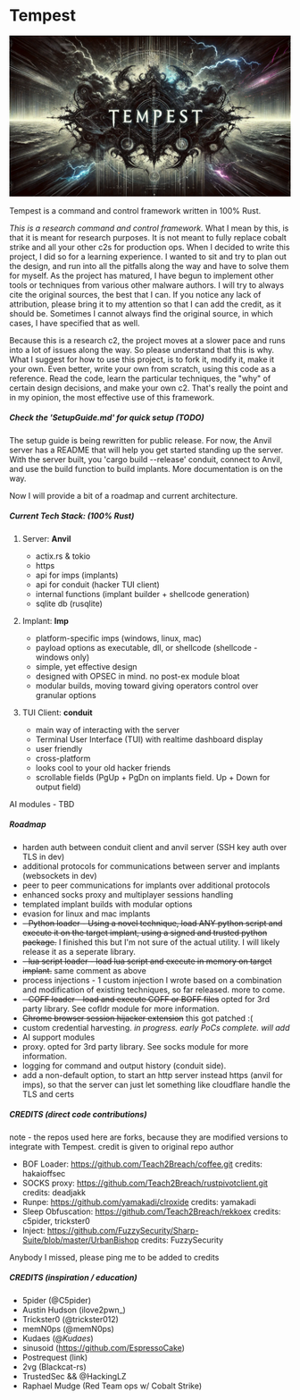 # Tempest

![](tempest_complete.gif)

Tempest is a command and control framework written in 100% Rust.

*This is a research command and control framework.* What I mean by this, is that it is meant for research purposes. It is not meant to fully replace cobalt strike and all your other c2s for production ops. When I decided to write this project, I did so for a learning experience. I wanted to sit and try to plan out the design, and run into all the pitfalls along the way and have to solve them for myself. As the project has matured, I have begun to implement other tools or techniques from various other malware authors. I will try to always cite the original sources, the best that I can. If you notice any lack of attribution, please bring it to my attention so that I can add the credit, as it should be. Sometimes I cannot always find the original source, in which cases, I have specified that as well.

Because this is a research c2, the project moves at a slower pace and runs into a lot of issues along the way. So please understand that this is why. What I suggest for how to use this project, is to fork it, modify it, make it your own. Even better, write your own from scratch, using this code as a reference. Read the code, learn the particular techniques, the "why" of certain design decisions, and make your own c2. That's really the point and in my opinion, the most effective use of this framework.

##### Check the 'SetupGuide.md' for quick setup (TODO)
The setup guide is being rewritten for public release.
For now, the Anvil server has a README that will help you get started standing up the server. With the server built, you 'cargo build --release' conduit, connect to Anvil, and use the build function to build implants. 
More documentation is on the way.

Now I will provide a bit of a roadmap and current architecture.

##### Current Tech Stack: (100% Rust)

1. Server: **Anvil**
   
   - actix.rs & tokio
   - https
   - api for imps (implants)
   - api for conduit (hacker TUI client)
   - internal functions (implant builder + shellcode generation)
   - sqlite db (rusqlite)

2. Implant: **Imp**
   
   - platform-specific imps (windows, linux, mac)
   - payload options as executable, dll, or shellcode (shellcode - windows only)
   - simple, yet effective design
   - designed with OPSEC in mind. no post-ex module bloat
   - modular builds, moving toward giving operators control over granular options

3. TUI Client: **conduit**
   
   - main way of interacting with the server
   - Terminal User Interface (TUI) with realtime dashboard display
   - user friendly
   - cross-platform
   - looks cool to your old hacker friends
   - scrollable fields (PgUp + PgDn on implants field. Up + Down for output field)

AI modules - TBD

##### Roadmap

- harden auth between conduit client and anvil server (SSH key auth over TLS in dev)
- additional protocols for communications between server and implants (websockets in dev)
- peer to peer communications for implants over additional protocols
- enhanced socks proxy and multiplayer sessions handling
- templated implant builds with modular options
- evasion for linux and mac implants
- ~~- Python loader - Using a novel technique, load ANY python script and execute it on the target implant, using a signed and trusted python package.~~ I finished this but I'm not sure of the actual utility. I will likely release it as a seperate library.
- ~~- lua script loader - load lua script and execute in memory on target implant.~~ same comment as above
- process injections - 1 custom injection I wrote based on a combination and modification of existing techniques, so far released. more to come.
- ~~- COFF loader - load and execute COFF or BOFF files~~ opted for 3rd party library. See cofldr module for more information.
- ~~Chrome browser session hijacker extension~~ this got patched :(
- custom credential harvesting. *in progress. early PoCs complete. will add*
- AI support modules
- proxy. opted for 3rd party library. See socks module for more information.
- logging for command and output history (conduit side). 
- add a non-default option, to start an http server instead https (anvil for imps), so that the server can just let something like cloudflare handle the TLS and certs

##### CREDITS (direct code contributions)
note - the repos used here are forks, because they are modified versions to integrate with Tempest. credit is given to original repo author
- BOF Loader: https://github.com/Teach2Breach/coffee.git credits: hakaioffsec
- SOCKS proxy: https://github.com/Teach2Breach/rustpivotclient.git credits: deadjakk
- Runpe: https://github.com/yamakadi/clroxide credits: yamakadi
- Sleep Obfuscation: https://github.com/Teach2Breach/rekkoex credits: c5pider, trickster0
- Inject: https://github.com/FuzzySecurity/Sharp-Suite/blob/master/UrbanBishop credits: FuzzySecurity

Anybody I missed, please ping me to be added to credits

##### CREDITS (inspiration / education)
- 5pider (@C5pider) 
- Austin Hudson (ilove2pwn_)
- Trickster0 (@trickster012)
- memN0ps (@memN0ps)
- Kudaes (@_Kudaes_)
- sinusoid (https://github.com/EspressoCake)
- Postrequest (link)
- 2vg (Blackcat-rs)
- TrustedSec && @HackingLZ
- Raphael Mudge (Red Team ops w/ Cobalt Strike)
